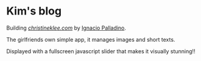 Kim's blog
======

Building 
[*christineklee.com*](http://christineklee.com/)
by [Ignacio Palladino](http://ignaciopalladino.com/).

The girlfriends own simple app, it manages images and short texts.

Displayed with a fullscreen javascript slider that makes it visually stunning!!
